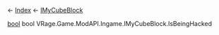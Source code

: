 ← [Index](Api-Index) ← [IMyCubeBlock](VRage.Game.ModAPI.Ingame.IMyCubeBlock)

[bool](System.Boolean) bool VRage.Game.ModAPI.Ingame.IMyCubeBlock.IsBeingHacked